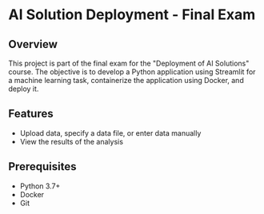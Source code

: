 # AI Solution Deployment - Final Exam

## Overview

This project is part of the final exam for the "Deployment of AI Solutions" course. The objective is to develop a Python application using Streamlit for a machine learning task, containerize the application using Docker, and deploy it.

## Features

- Upload data, specify a data file, or enter data manually
- View the results of the analysis

## Prerequisites

- Python 3.7+
- Docker
- Git




